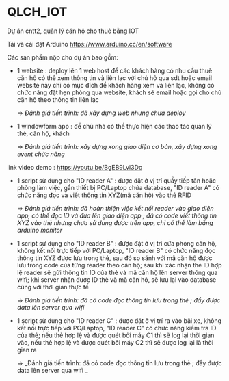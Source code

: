 # QLCH_IOT
Dự án cntt2, quản lý căn hộ cho thuê bằng IOT

Tải và cài đặt Arduino
https://www.arduino.cc/en/software


Các sản phẩm nộp cho dự án bao gồm:
- 1 website : deploy lên 1 web host để các khách hàng có nhu cầu thuê căn hộ có thể xem thông tin và liên lạc với chủ hộ qua sdt hoặc email
website này chỉ có mục đích để khách hàng xem và liên lạc, không có chức năng đặt hẹn phòng qua website, khách sẽ email hoặc gọi cho chủ căn hộ theo thông tin liên lạc

  => _Đánh giá tiến trình: đã xây dựng web nhưng chưa deploy_

- 1 windowform app : để chủ nhà có thể thực hiện các thao tác quản lý thẻ, căn hộ, khách

  => _Đánh giá tiến trình: xây dựng xong giao diện cơ bản, xây dựng xong event chức năng_
  
link video demo : https://youtu.be/BgEB9Lvi3Dc

- 1 script sử dụng cho "ID reader A" : được đặt ở vị trí quầy tiếp tân hoặc phòng làm việc, gần thiết bị PC/Laptop chứa database, "ID reader A" có chức năng đọc và viết thông tin XYZ(mã căn hộ) vào thẻ RFID

  => _Đánh giá tiến trình: đã hoàn thiện việc kết nối reader vào giao diện app, có thể đọc ID và đưa lên giao diện app ; đã có code viết thông tin XYZ vào thẻ nhưng chưa sử dụng được trên app, chỉ có thể làm bằng arduino monitor_

- 1 script sử dụng cho "ID reader B" : được đặt ở vị trí cửa phòng căn hộ, không kết nối trực tiếp với PC/Laptop, "ID reader B" có chức năng đọc thông tin XYZ được lưu trong thẻ, sau đó so sánh với mã căn hộ được lưu trong code của từng reader theo căn hộ; sau khi xác nhận thẻ ID hợp lệ reader sẽ gửi thông tin ID của thẻ và mã căn hộ lên server thông qua wifi; khi server nhận được ID thẻ và mã căn hộ, sẽ lưu lại vào database cùng với thời gian thực tế

  => _Đánh giá tiến trình: đã có code đọc thông tin lưu trong thẻ ; đẩy được data lên server qua wifi_

- 1 script sử dụng cho "ID reader C" : được đặt ở vị trí ra vào bãi xe, không kết nối trực tiếp với PC/Laptop, "ID reader C" có chức năng kiểm tra ID của thẻ; nếu thẻ hợp lệ và được quét bởi máy C1 thì sẽ log lại thời gian vào, nếu thẻ hợp lệ và được quét bởi máy C2 thì sẽ được log lại là thời gian ra

  => _Đánh giá tiến trình: đã có code đọc thông tin lưu trong thẻ ; đẩy được data lên server qua wifi
_
